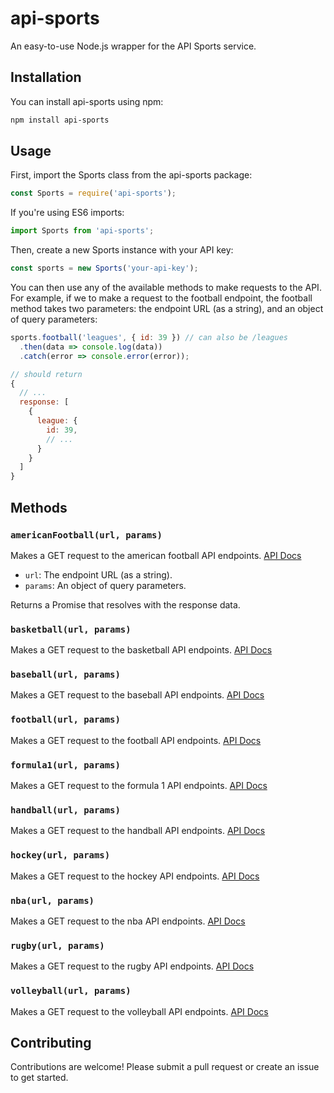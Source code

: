 # api-sports

An easy-to-use Node.js wrapper for the API Sports service.


## Installation

You can install api-sports using npm:

```bash
npm install api-sports
```

## Usage

First, import the Sports class from the api-sports package:

```javascript
const Sports = require('api-sports');
```

If you're using ES6 imports:

```javascript
import Sports from 'api-sports';
```

Then, create a new Sports instance with your API key:

```javascript
const sports = new Sports('your-api-key');
```

You can then use any of the available methods to make requests to the API. For example, if we to make a request to the football endpoint, the football method takes two parameters: the endpoint URL (as a string), and an object of query parameters:

```javascript
sports.football('leagues', { id: 39 }) // can also be /leagues
  .then(data => console.log(data))
  .catch(error => console.error(error));

// should return
{
  // ...
  response: [
    {
      league: {
        id: 39,
        // ...
      }
    }
  ]
}

```

## Methods

### `americanFootball(url, params)`

Makes a GET request to the american football API endpoints.
[API Docs](https://rapidapi.com/api-sports/api/api-american-football//)

- `url`: The endpoint URL (as a string).
- `params`: An object of query parameters.

Returns a Promise that resolves with the response data.

### `basketball(url, params)`

Makes a GET request to the basketball API endpoints.
[API Docs](https://rapidapi.com/api-sports/api/api-basketball/)


### `baseball(url, params)`

Makes a GET request to the baseball API endpoints.
[API Docs](https://rapidapi.com/api-sports/api/api-baseball/)


### `football(url, params)`

Makes a GET request to the football API endpoints.
[API Docs](https://rapidapi.com/api-sports/api/api-football/)


### `formula1(url, params)`

Makes a GET request to the formula 1 API endpoints.
[API Docs](https://rapidapi.com/api-sports/api/api-formula-1/)


### `handball(url, params)`

Makes a GET request to the handball API endpoints.
[API Docs](https://rapidapi.com/api-sports/api/api-handball/)


### `hockey(url, params)`

Makes a GET request to the hockey API endpoints.
[API Docs](https://rapidapi.com/api-sports/api/api-hockey/)

### `nba(url, params)`

Makes a GET request to the nba API endpoints.
[API Docs](https://rapidapi.com/api-sports/api/api-nba/)

### `rugby(url, params)`

Makes a GET request to the rugby API endpoints.
[API Docs](https://rapidapi.com/api-sports/api/api-rugby/)

### `volleyball(url, params)`

Makes a GET request to the volleyball API endpoints.
[API Docs](https://rapidapi.com/api-sports/api/api-volleyball/)


## Contributing

Contributions are welcome! Please submit a pull request or create an issue to get started.
